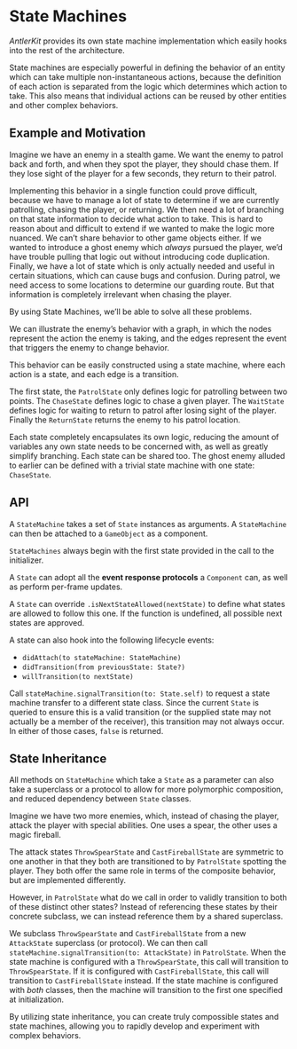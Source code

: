 # State Machines

*AntlerKit* provides its own state machine implementation which easily hooks into the rest of the architecture.

State machines are especially powerful in defining the behavior of an entity which can take multiple non-instantaneous actions, because the definition of each action is separated from the logic which determines which action to take. This also means that individual actions can be reused by other entities and other complex behaviors.

## Example and Motivation
Imagine we have an enemy in a stealth game. We want the enemy to patrol back and forth, and when they spot the player, they should chase them. If they lose sight of the player for a few seconds, they return to their patrol.

Implementing this behavior in a single function could prove difficult, because we have to manage a lot of state to determine if we are currently patrolling, chasing the player, or returning. We then need a lot of branching on that state information to decide what action to take. This is hard to reason about and difficult to extend if we wanted to make the logic more nuanced. We can’t share behavior to other game objects either. If we wanted to introduce a ghost enemy which _always_ pursued the player, we’d have trouble pulling that logic out without introducing code duplication. Finally, we have a lot of state which is only actually needed and useful in certain situations, which can cause bugs and confusion. During patrol, we need access to some locations to determine our guarding route. But that information is completely irrelevant when chasing the player.

By using State Machines, we’ll be able to solve all these problems.

We can illustrate the enemy’s behavior with a graph, in which the nodes represent the action the enemy is taking, and the edges represent the event that triggers the enemy to change behavior.


This behavior can be easily constructed using a state machine, where each action is a state, and each edge is a transition.

The first state, the `PatrolState` only defines logic for patrolling between two points. The `ChaseState` defines logic to chase a given player. The `WaitState` defines logic for waiting to return to patrol after losing sight of the player. Finally the `ReturnState` returns the enemy to his patrol location.

Each state completely encapsulates its own logic, reducing the amount of variables any own state needs to be concerned with, as well as greatly simplify branching. Each state can be shared too. The ghost enemy alluded to earlier can be defined with a trivial state machine with one state: `ChaseState`.

## API
A `StateMachine` takes a set of `State` instances as arguments. A `StateMachine` can then be attached to a `GameObject` as a component.

`StateMachines` always begin with the first state provided in the call to the initializer.

A `State` can adopt all the **event response protocols** a `Component` can, as well as perform per-frame updates.

A `State` can override `.isNextStateAllowed(nextState)` to define what states are allowed to follow this one. If the function is undefined, all possible next states are approved.

A state can also hook into the following lifecycle events:
- `didAttach(to stateMachine: StateMachine)`
- `didTransition(from previousState: State?)`
- `willTransition(to nextState)`

Call `stateMachine.signalTransition(to: State.self)` to request a state machine transfer to a different state class. Since the current `State` is queried to ensure this is a valid transition (or the supplied state may not actually be a member of the receiver), this transition may not always occur. In either of those cases, `false` is returned.

## State Inheritance
All methods on `StateMachine` which take a `State` as a parameter can also take a superclass or a protocol to allow for more polymorphic composition, and reduced dependency between `State` classes.

Imagine we have two more enemies, which, instead of chasing the player, attack the player with special abilities. One uses a spear, the other uses a magic fireball.


The attack states `ThrowSpearState` and `CastFireballState` are symmetric to one another in that they both are transitioned to by `PatrolState` spotting the player. They both offer the same role in terms of the composite behavior, but are implemented differently.

However, in `PatrolState` what do we call in order to validly transition to both of these distinct other states? Instead of referencing these states by their concrete subclass, we can instead reference them by a shared superclass.

We subclass `ThrowSpearState` and `CastFireballState` from a new `AttackState` superclass (or protocol). We can then call `stateMachine.signalTransition(to: AttackState)` in `PatrolState`. When the state machine is configured with a `ThrowSpearState`, this call will transition to `ThrowSpearState`. If it is configured with `CastFireballState`, this call will transition to `CastFireballState` instead. If the state machine is configured with _both_ classes, then the machine will transition to the first one specified at initialization.

By utilizing state inheritance, you can create truly compossible states and state machines, allowing you to rapidly develop and experiment with complex behaviors.